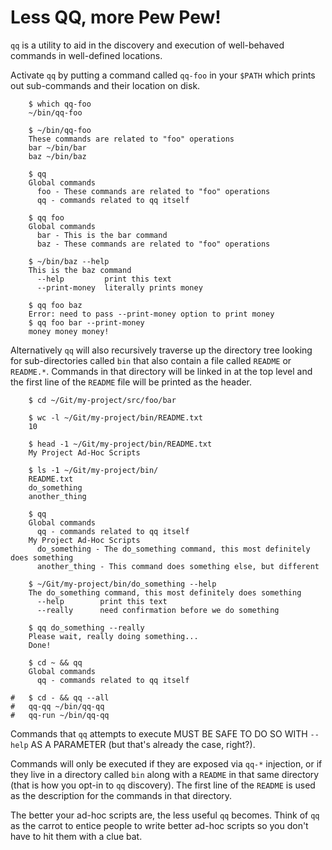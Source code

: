 Less QQ, more Pew Pew!
======================

`qq` is a utility to aid in the discovery and execution of well-behaved
commands in well-defined locations.

Activate `qq` by putting a command called `qq-foo` in your `$PATH` which prints
out sub-commands and their location on disk.

```
	$ which qq-foo
	~/bin/qq-foo

	$ ~/bin/qq-foo
	These commands are related to "foo" operations
	bar ~/bin/bar
	baz ~/bin/baz

	$ qq
	Global commands
	  foo - These commands are related to "foo" operations
	  qq - commands related to qq itself

	$ qq foo
	Global commands
	  bar - This is the bar command
	  baz - These commands are related to "foo" operations

	$ ~/bin/baz --help
	This is the baz command
	  --help         print this text
	  --print-money  literally prints money

	$ qq foo baz
	Error: need to pass --print-money option to print money
	$ qq foo bar --print-money
	money money money!
```

Alternatively `qq` will also recursively traverse up the directory tree looking
for sub-directories called `bin` that also contain a file called `README` or
`README.*`.  Commands in that directory will be linked in at the top level and 
the first line of the `README` file will be printed as the header.

```
	$ cd ~/Git/my-project/src/foo/bar

	$ wc -l ~/Git/my-project/bin/README.txt
	10

	$ head -1 ~/Git/my-project/bin/README.txt
	My Project Ad-Hoc Scripts

	$ ls -1 ~/Git/my-project/bin/
	README.txt
	do_something
	another_thing

	$ qq
	Global commands
	  qq - commands related to qq itself
	My Project Ad-Hoc Scripts
	  do_something - The do_something command, this most definitely does something
	  another_thing - This command does something else, but different

	$ ~/Git/my-project/bin/do_something --help
	The do_something command, this most definitely does something
	  --help        print this text
	  --really      need confirmation before we do something

	$ qq do_something --really
	Please wait, really doing something...
	Done!

	$ cd ~ && qq
	Global commands
	  qq - commands related to qq itself

#	$ cd - && qq --all
#	qq-qq ~/bin/qq-qq
#	qq-run ~/bin/qq-qq
```

Commands that `qq` attempts to execute MUST BE SAFE TO DO SO WITH `--help` AS
A PARAMETER (but that's already the case, right?).

Commands will only be executed if they are exposed via `qq-*` injection, or
if they live in a directory called `bin` along with a `README` in that same
directory (that is how you opt-in to `qq` discovery).  The first line of the
`README` is used as the description for the commands in that directory.

The better your ad-hoc scripts are, the less useful `qq` becomes.  Think of
`qq` as the carrot to entice people to write better ad-hoc scripts so you
don't have to hit them with a clue bat.

